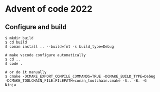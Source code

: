 # Advent of code 2022

## Configure and build

```shell
$ mkdir build
$ cd build
$ conan install .. --build=fmt -s build_type=Debug

# make vscode configure automatically
$ cd ..
$ code .

# or do it manually
$ cmake -DCMAKE_EXPORT_COMPILE_COMMANDS=TRUE -DCMAKE_BUILD_TYPE=Debug -DCMAKE_TOOLCHAIN_FILE:FILEPATH=conan_toolchain.cmake -S.. -B. -G Ninja
```
